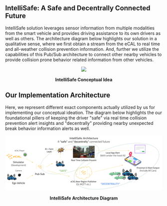 ## IntelliSafe: A Safe and Decentrally Connected Future

IntelliSafe solution leverages sensor information from multiple modalities from the smart vehicle and provides driving assistance to its own drivers as well as others. The architecture diagram below highlights our solution in a qualitative sense, where we first obtain a stream from the eCAL to real time and all-weather collision prevention information. And, further we utilize the capabilities of this Pub/Sub architecture to connect other nearby vehicles to provide collision prone behavior related information from other vehicles.

<p align="center">
  <img src="assets/IntelliSafe-conceptual-ideation.svg" width="600" />
</p>
<p align="center">
<b>IntelliSafe Conceptual Idea</b> 
</p>


## Our Implementation Architecture 

Here, we represent different exact components actually utilized by us for implementing our conceptual ideation. The diagram below highlights the our foundational pillers of keeping the driver "safe" via real time collision prevention alert insights and "decentrally" providing nearby unexpected break behavior information alerts as well.

<p align="center">
  <img src="assets/IntelliSafe-architecture-diagram.svg" width="600" />
</p>
<p align="center">
<b>IntelliSafe Architecture Diagram</b>
</p>

